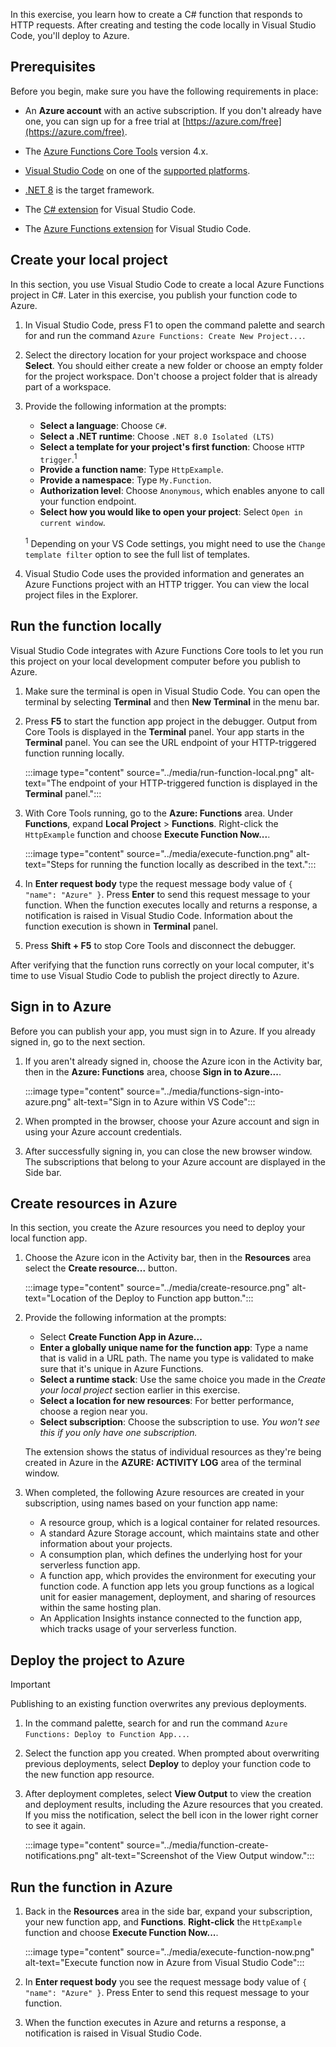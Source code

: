 In this exercise, you learn how to create a C\# function that responds to HTTP requests. After creating and testing the code locally in Visual Studio Code, you'll deploy to Azure.

## Prerequisites

Before you begin, make sure you have the following requirements in place:

* An **Azure account** with an active subscription. If you don't already have one, you can sign up for a free trial at [https://azure.com/free](https://azure.com/free).

* The [Azure Functions Core Tools](https://github.com/Azure/azure-functions-core-tools#installing) version 4.x.

* [Visual Studio Code](https://code.visualstudio.com/) on one of the [supported platforms](https://code.visualstudio.com/docs/supporting/requirements#_platforms).

* [.NET 8](https://dotnet.microsoft.com/en-us/download/dotnet/8.0) is the target framework.

* The [C# extension](https://marketplace.visualstudio.com/items?itemName=ms-dotnettools.csharp) for Visual Studio Code.

* The [Azure Functions extension](https://marketplace.visualstudio.com/items?itemName=ms-azuretools.vscode-azurefunctions) for Visual Studio Code.

## Create your local project

In this section, you use Visual Studio Code to create a local Azure Functions project in C#. Later in this exercise, you publish your function code to Azure.

1. In Visual Studio Code, press F1 to open the command palette and search for and run the command `Azure Functions: Create New Project...`.

1. Select the directory location for your project workspace and choose **Select**. You should either create a new folder or choose an empty folder for the project workspace. Don't choose a project folder that is already part of a workspace.

1. Provide the following information at the prompts:

    * **Select a language**: Choose `C#`.
    * **Select a .NET runtime**: Choose `.NET 8.0 Isolated (LTS)`
    * **Select a template for your project's first function**: Choose `HTTP trigger`.<sup>1</sup>
    * **Provide a function name**: Type `HttpExample`.
    * **Provide a namespace**: Type `My.Function`.
    * **Authorization level**: Choose `Anonymous`, which enables anyone to call your function endpoint.
    * **Select how you would like to open your project**: Select `Open in current window`.

    <sup>1</sup> Depending on your VS Code settings, you might need to use the `Change template filter` option to see the full list of templates.

1. Visual Studio Code uses the provided information and generates an Azure Functions project with an HTTP trigger. You can view the local project files in the Explorer.

## Run the function locally

Visual Studio Code integrates with Azure Functions Core tools to let you run this project on your local development computer before you publish to Azure.

1. Make sure the terminal is open in Visual Studio Code. You can open the terminal by selecting **Terminal** and then **New Terminal** in the menu bar. 

1. Press **F5** to start the function app project in the debugger. Output from Core Tools is displayed in the **Terminal** panel. Your app starts in the **Terminal** panel. You can see the URL endpoint of your HTTP-triggered function running locally.

    :::image type="content" source="../media/run-function-local.png" alt-text="The endpoint of your HTTP-triggered function is displayed in the **Terminal** panel.":::    

1. With Core Tools running, go to the **Azure: Functions** area. Under **Functions**, expand **Local Project** > **Functions**. Right-click the `HttpExample` function and choose **Execute Function Now...**.

    :::image type="content" source="../media/execute-function.png" alt-text="Steps for running the function locally as described in the text.":::    

1. In **Enter request body** type the request message body value of `{ "name": "Azure" }`. Press **Enter** to send this request message to your function. When the function executes locally and returns a response, a notification is raised in Visual Studio Code. Information about the function execution is shown in **Terminal** panel.

1. Press **Shift + F5** to stop Core Tools and disconnect the debugger.

After verifying that the function runs correctly on your local computer, it's time to use Visual Studio Code to publish the project directly to Azure.

## Sign in to Azure

Before you can publish your app, you must sign in to Azure. If you already signed in, go to the next section.

1. If you aren't already signed in, choose the Azure icon in the Activity bar, then in the **Azure: Functions** area, choose **Sign in to Azure...**.

    :::image type="content" source="../media/functions-sign-into-azure.png" alt-text="Sign in to Azure within VS Code":::    

1. When prompted in the browser, choose your Azure account and sign in using your Azure account credentials.

1. After successfully signing in, you can close the new browser window. The subscriptions that belong to your Azure account are displayed in the Side bar.

## Create resources in Azure

In this section, you create the Azure resources you need to deploy your local function app.

1. Choose the Azure icon in the Activity bar, then in the **Resources** area select the **Create resource...** button.

    :::image type="content" source="../media/create-resource.png" alt-text="Location of the Deploy to Function app button.":::    

1. Provide the following information at the prompts:

    * Select **Create Function App in Azure...**
    * **Enter a globally unique name for the function app**: Type a name that is valid in a URL path. The name you type is validated to make sure that it's unique in Azure Functions.
    * **Select a runtime stack**: Use the same choice you made in the *Create your local project* section earlier in this exercise.
    * **Select a location for new resources**:  For better performance, choose a region near you.
    * **Select subscription**: Choose the subscription to use. *You won't see this if you only have one subscription.*

    The extension shows the status of individual resources as they're being created in Azure in the **AZURE: ACTIVITY LOG** area of the terminal window.
    
1. When completed, the following Azure resources are created in your subscription, using names based on your function app name:

    * A resource group, which is a logical container for related resources.
    * A standard Azure Storage account, which maintains state and other information about your projects.
    * A consumption plan, which defines the underlying host for your serverless function app.
    * A function app, which provides the environment for executing your function code. A function app lets you group functions as a logical unit for easier management, deployment, and sharing of resources within the same hosting plan.
    * An Application Insights instance connected to the function app, which tracks usage of your serverless function.

## Deploy the project to Azure

> [!IMPORTANT] 
> Publishing to an existing function overwrites any previous deployments.

1. In the command palette, search for and run the command `Azure Functions: Deploy to Function App...`.

1. Select the function app you created. When prompted about overwriting previous deployments, select **Deploy** to deploy your function code to the new function app resource.
    
1. After deployment completes, select **View Output** to view the creation and deployment results, including the Azure resources that you created. If you miss the notification, select the bell icon in the lower right corner to see it again.

    :::image type="content" source="../media/function-create-notifications.png" alt-text="Screenshot of the View Output window.":::

## Run the function in Azure

1. Back in the **Resources** area in the side bar, expand your subscription, your new function app, and **Functions**. **Right-click** the `HttpExample` function and choose **Execute Function Now...**.

    :::image type="content" source="../media/execute-function-now.png" alt-text="Execute function now in Azure from Visual Studio Code"::: 

1. In **Enter request body** you see the request message body value of `{ "name": "Azure" }`. Press Enter to send this request message to your function.

1. When the function executes in Azure and returns a response, a notification is raised in Visual Studio Code.

